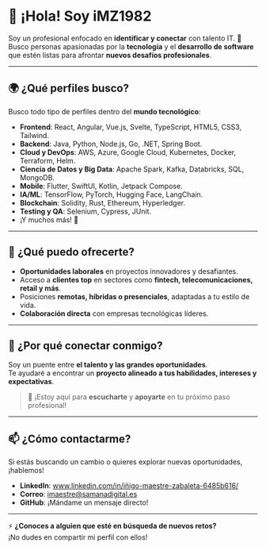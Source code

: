 # 👋 ¡Hola! Soy iMZ1982

Soy un profesional enfocado en **identificar y conectar** con talento IT. 🚀  
Busco personas apasionadas por la **tecnología** y el **desarrollo de software** que estén listas para afrontar **nuevos desafíos profesionales**.

---

## 🌍 ¿Qué perfiles busco?
Busco todo tipo de perfiles dentro del **mundo tecnológico**:

- **Frontend**: React, Angular, Vue.js, Svelte, TypeScript, HTML5, CSS3, Tailwind.
- **Backend**: Java, Python, Node.js, Go, .NET, Spring Boot.
- **Cloud y DevOps**: AWS, Azure, Google Cloud, Kubernetes, Docker, Terraform, Helm.
- **Ciencia de Datos y Big Data**: Apache Spark, Kafka, Databricks, SQL, MongoDB.
- **Mobile**: Flutter, SwiftUI, Kotlin, Jetpack Compose.
- **IA/ML**: TensorFlow, PyTorch, Hugging Face, LangChain.
- **Blockchain**: Solidity, Rust, Ethereum, Hyperledger.
- **Testing y QA**: Selenium, Cypress, JUnit.
- ¡Y muchos más! 🎯  

---

## 💼 ¿Qué puedo ofrecerte?

- **Oportunidades laborales** en proyectos innovadores y desafiantes.  
- Acceso a **clientes top** en sectores como **fintech, telecomunicaciones, retail y más**.  
- Posiciones **remotas, híbridas o presenciales**, adaptadas a tu estilo de vida.  
- **Colaboración directa** con empresas tecnológicas líderes.  

---

## 🚀 ¿Por qué conectar conmigo?
Soy un puente entre **el talento y las grandes oportunidades**.  
Te ayudaré a encontrar un **proyecto alineado a tus habilidades, intereses y expectativas**.  

> 🤝 ¡Estoy aquí para **escucharte** y **apoyarte** en tu próximo paso profesional!

---

## 📫 ¿Cómo contactarme?
Si estás buscando un cambio o quieres explorar nuevas oportunidades, ¡hablemos!  

- **LinkedIn**: www.linkedin.com/in/iñigo-maestre-zabaleta-6485b616/
- **Correo**: imaestre@samanadigital.es 
- **GitHub**: ¡Mándame un mensaje directo!  

---

⚡ **¿Conoces a alguien que esté en búsqueda de nuevos retos?**  
¡No dudes en compartir mi perfil con ellos!
